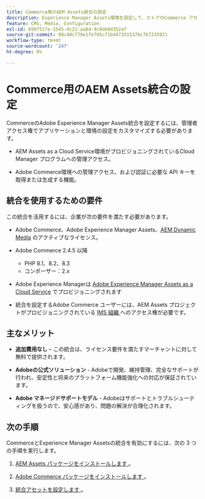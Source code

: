 ```yaml
---
title: Commerce用のAEM Assets統合の設定
description: Experience Manager Assets環境を設定して、ストアのCommerce アセットを管理する方法について説明します。
feature: CMS, Media, Configuration
exl-id: 699f517e-1545-4c22-aa8d-9c8d60d352af
source-git-commit: 98c40c779e1fe705cf1bd47331537bc7b7235921
workflow-type: tm+mt
source-wordcount: '247'
ht-degree: 0%

---
```


# Commerce用のAEM Assets統合の設定

CommerceのAdobe Experience Manager Assets統合を設定するには、管理者アクセス権でアプリケーションと環境の設定をカスタマイズする必要があります。

- AEM Assets as a Cloud Service環境がプロビジョニングされているCloud Manager プログラムへの管理アクセス。

- Adobe Commerce環境への管理アクセス、および認証に必要な API キーを取得または生成する機能。

## 統合を使用するための要件

この統合を活用するには、企業が次の要件を満たす必要があります。

- Adobe Commerce、Adobe Experience Manager Assets、[AEM Dynamic Media](https://experienceleague.adobe.com/en/docs/experience-manager-65/content/assets/dynamic/administering-dynamic-media) のアクティブなライセンス。

- Adobe Commerce 2.4.5 以降

   - PHP 8.1、8.2、8.3
   - コンポーザー：2.x

- Adobe Experience Managerは [Adobe Experience Manager Assets as a Cloud Service](https://experienceleague.adobe.com/ja/docs/experience-manager-cloud-service/content/assets/overview) でプロビジョニングされます

- 統合を設定するAdobe Commerce ユーザーには、AEM Assets プロジェクトがプロビジョニングされている [IMS 組織 ](https://experienceleague.adobe.com/en/docs/core-services/interface/administration/organizations#concept_EA8AEE5B02CF46ACBDAD6A8508646255) へのアクセス権が必要です。

## 主なメリット

- **追加費用なし** – この統合は、ライセンス要件を満たすマーチャントに対して無料で提供されます。

- **Adobeの公式ソリューション** - Adobeで開発、維持管理、完全なサポートが行われ、安定性と将来のプラットフォーム機能強化への対応が保証されています。

- **Adobe マネージドサポートモデル** - Adobeはサポートとトラブルシューティングを扱うので、安心感があり、問題の解決が合理化されます。

## 次の手順

CommerceとExperience Manager Assetsの統合を有効にするには、次の 3 つの手順を実行します。

1. [AEM Assets パッケージをインストールします ](aem-assets-configure-aem.md)。

1. [Adobe Commerce パッケージをインストールします ](aem-assets-configure-aem.md)。

1. [ 統合アセットを設定します ](aem-assets-setup-synchronization.md)。
